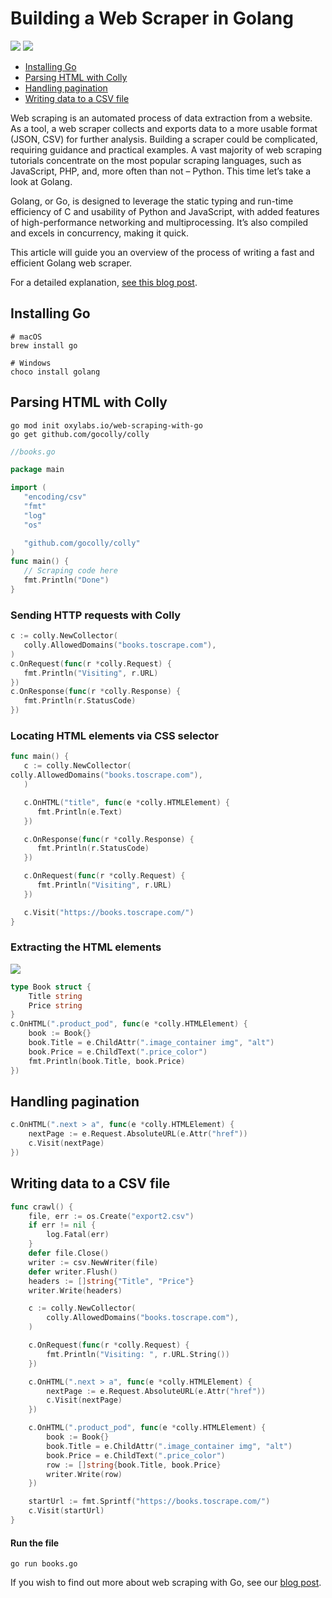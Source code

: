 # Building a Web Scraper in Golang

[<img src="https://img.shields.io/static/v1?label=&message=go&color=brightgreen" />](https://github.com/topics/go) [<img src="https://img.shields.io/static/v1?label=&message=Web%20Scraping&color=important" />](https://github.com/topics/web-scraping)
- [Installing Go](#installing-go)
- [Parsing HTML with Colly](#parsing-html-with-colly)
- [Handling pagination](#handling-pagination)
- [Writing data to a CSV file](#writing-data-to-a-csv-file)

Web scraping is an automated process of data extraction from a website. As a tool, a web scraper collects and exports data to a more usable format (JSON, CSV) for further analysis. Building a scraper could be complicated, requiring guidance and practical examples. A vast majority of web scraping tutorials concentrate on the most popular scraping languages, such as JavaScript, PHP, and, more often than not – Python. This time let’s take a look at Golang.

Golang, or Go, is designed to leverage the static typing and run-time efficiency of C and usability of Python and JavaScript, with added features of high-performance networking and multiprocessing. It’s also compiled and excels in concurrency, making it quick.

This article will guide you an overview of the process of writing a fast and efficient Golang web scraper.

For a detailed explanation, [see this blog post](https://oxy.yt/IrPZ). 

## Installing Go

```shell
# macOS
brew install go 

# Windows
choco install golang
```

## Parsing HTML with Colly

```shell
go mod init oxylabs.io/web-scraping-with-go
go get github.com/gocolly/colly

```



```go
//books.go

package main

import (
   "encoding/csv"
   "fmt"
   "log"
   "os"

   "github.com/gocolly/colly"
)
func main() {
   // Scraping code here
   fmt.Println("Done")
}
```

### Sending HTTP requests with Colly



```go
c := colly.NewCollector(
   colly.AllowedDomains("books.toscrape.com"),
)
c.OnRequest(func(r *colly.Request) {
   fmt.Println("Visiting", r.URL)
})
c.OnResponse(func(r *colly.Response) {
   fmt.Println(r.StatusCode)
})
```

### Locating HTML elements via CSS selector

```go
func main() {
   c := colly.NewCollector(
colly.AllowedDomains("books.toscrape.com"),
   )

   c.OnHTML("title", func(e *colly.HTMLElement) {
      fmt.Println(e.Text)
   })

   c.OnResponse(func(r *colly.Response) {
      fmt.Println(r.StatusCode)
   })

   c.OnRequest(func(r *colly.Request) {
      fmt.Println("Visiting", r.URL)
   })

   c.Visit("https://books.toscrape.com/")
}
```

### Extracting the HTML elements

![](https://oxylabs.io/blog/images/2021/12/book_container-1.png)

```go
type Book struct {
    Title string
    Price string
}
c.OnHTML(".product_pod", func(e *colly.HTMLElement) {
    book := Book{}
    book.Title = e.ChildAttr(".image_container img", "alt")
    book.Price = e.ChildText(".price_color")
    fmt.Println(book.Title, book.Price)
})
```

## Handling pagination

```go
c.OnHTML(".next > a", func(e *colly.HTMLElement) {
    nextPage := e.Request.AbsoluteURL(e.Attr("href"))
    c.Visit(nextPage)
})
```

## Writing data to a CSV file

```go
func crawl() {
	file, err := os.Create("export2.csv")
	if err != nil {
		log.Fatal(err)
	}
	defer file.Close()
	writer := csv.NewWriter(file)
	defer writer.Flush()
	headers := []string{"Title", "Price"}
	writer.Write(headers)

	c := colly.NewCollector(
		colly.AllowedDomains("books.toscrape.com"),
	)

	c.OnRequest(func(r *colly.Request) {
		fmt.Println("Visiting: ", r.URL.String())
	})

	c.OnHTML(".next > a", func(e *colly.HTMLElement) {
		nextPage := e.Request.AbsoluteURL(e.Attr("href"))
		c.Visit(nextPage)
	})

	c.OnHTML(".product_pod", func(e *colly.HTMLElement) {
		book := Book{}
		book.Title = e.ChildAttr(".image_container img", "alt")
		book.Price = e.ChildText(".price_color")
		row := []string{book.Title, book.Price}
		writer.Write(row)
	})

	startUrl := fmt.Sprintf("https://books.toscrape.com/")
	c.Visit(startUrl)
}

```

#### Run the file

```shell
go run books.go
```



If you wish to find out more about web scraping with Go, see our [blog post](https://oxy.yt/IrPZ).
